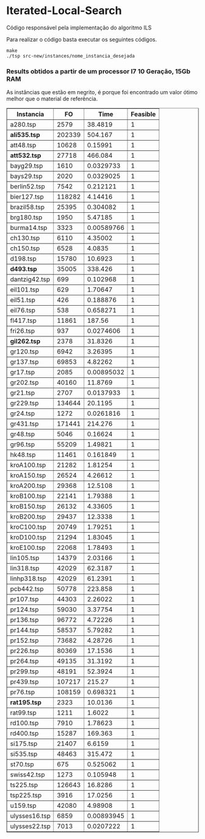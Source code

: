 # Iterated-Local-Search

Código responsável pela implementação do algoritmo ILS <br>

Para realizar o código basta executar os seguintes códigos.

```
make
./tsp src-new/instances/nome_instancia_desejada
```
### Results obtidos a partir de um processor I7 10 Geração, 15Gb RAM<br>

As instâncias que estão em negrito, é porque foi encontrado um valor ótimo melhor que o material de referência. <br>

<table border="1", align="center">
<thead>
<tr><th>Instancia</th><th> FO</th><th> Time</th><th> Feasible</th></tr>
</thead>
<tbody>
<tr><td>a280.tsp</td><td> 2579</td><td> 38.4819</td><td> 1</td></tr>
<tr><td><b>ali535.tsp</b></td><td> 202339</td><td> 504.167</td><td> 1</td></tr>
<tr><td>att48.tsp</td><td> 10628</td><td> 0.15991</td><td> 1</td></tr>
<tr><td><b>att532.tsp</b></td><td> 27718</td><td> 466.084</td><td> 1</td></tr>
<tr><td>bayg29.tsp</td><td> 1610</td><td> 0.0329733</td><td> 1</td></tr>
<tr><td>bays29.tsp</td><td> 2020</td><td> 0.0329025</td><td> 1</td></tr>
<tr><td>berlin52.tsp</td><td> 7542</td><td> 0.212121</td><td> 1</td></tr>
<tr><td>bier127.tsp</td><td> 118282</td><td> 4.14416</td><td> 1</td></tr>
<tr><td>brazil58.tsp</td><td> 25395</td><td> 0.304082</td><td> 1</td></tr>
<tr><td>brg180.tsp</td><td> 1950</td><td> 5.47185</td><td> 1</td></tr>
<tr><td>burma14.tsp</td><td> 3323</td><td> 0.00589766</td><td> 1</td></tr>
<tr><td>ch130.tsp</td><td> 6110</td><td> 4.35002</td><td> 1</td></tr>
<tr><td>ch150.tsp</td><td> 6528</td><td> 4.0835</td><td> 1</td></tr>
<tr><td>d198.tsp</td><td> 15780</td><td> 10.6923</td><td> 1</td></tr>
<tr><td><b>d493.tsp</b></td><td> 35005</td><td> 338.426</td><td> 1</td></tr>
<tr><td>dantzig42.tsp</td><td> 699</td><td> 0.102968</td><td> 1</td></tr>
<tr><td>eil101.tsp</td><td> 629</td><td> 1.70647</td><td> 1</td></tr>
<tr><td>eil51.tsp</td><td> 426</td><td> 0.188876</td><td> 1</td></tr>
<tr><td>eil76.tsp</td><td> 538</td><td> 0.658271</td><td> 1</td></tr>
<tr><td>fl417.tsp</td><td> 11861</td><td> 187.56</td><td> 1</td></tr>
<tr><td>fri26.tsp</td><td> 937</td><td> 0.0274606</td><td> 1</td></tr>
<tr><td><b>gil262.tsp</b></td><td> 2378</td><td> 31.8326</td><td> 1</td></tr>
<tr><td>gr120.tsp</td><td> 6942</td><td> 3.26395</td><td> 1</td></tr>
<tr><td>gr137.tsp</td><td> 69853</td><td> 4.82262</td><td> 1</td></tr>
<tr><td>gr17.tsp</td><td> 2085</td><td> 0.00895032</td><td> 1</td></tr>
<tr><td>gr202.tsp</td><td> 40160</td><td> 11.8769</td><td> 1</td></tr>
<tr><td>gr21.tsp</td><td> 2707</td><td> 0.0137933</td><td> 1</td></tr>
<tr><td>gr229.tsp</td><td> 134644</td><td> 20.1195</td><td> 1</td></tr>
<tr><td>gr24.tsp</td><td> 1272</td><td> 0.0261816</td><td> 1</td></tr>
<tr><td>gr431.tsp</td><td> 171441</td><td> 214.276</td><td> 1</td></tr>
<tr><td>gr48.tsp</td><td> 5046</td><td> 0.16624</td><td> 1</td></tr>
<tr><td>gr96.tsp</td><td> 55209</td><td> 1.49821</td><td> 1</td></tr>
<tr><td>hk48.tsp</td><td> 11461</td><td> 0.161849</td><td> 1</td></tr>
<tr><td>kroA100.tsp</td><td> 21282</td><td> 1.81254</td><td> 1</td></tr>
<tr><td>kroA150.tsp</td><td> 26524</td><td> 4.26612</td><td> 1</td></tr>
<tr><td>kroA200.tsp</td><td> 29368</td><td> 12.5108</td><td> 1</td></tr>
<tr><td>kroB100.tsp</td><td> 22141</td><td> 1.79388</td><td> 1</td></tr>
<tr><td>kroB150.tsp</td><td> 26132</td><td> 4.33605</td><td> 1</td></tr>
<tr><td>kroB200.tsp</td><td> 29437</td><td> 12.3338</td><td> 1</td></tr>
<tr><td>kroC100.tsp</td><td> 20749</td><td> 1.79251</td><td> 1</td></tr>
<tr><td>kroD100.tsp</td><td> 21294</td><td> 1.83045</td><td> 1</td></tr>
<tr><td>kroE100.tsp</td><td> 22068</td><td> 1.78493</td><td> 1</td></tr>
<tr><td>lin105.tsp</td><td> 14379</td><td> 2.03166</td><td> 1</td></tr>
<tr><td>lin318.tsp</td><td> 42029</td><td> 62.3187</td><td> 1</td></tr>
<tr><td>linhp318.tsp</td><td> 42029</td><td> 61.2391</td><td> 1</td></tr>
<tr><td>pcb442.tsp</td><td> 50778</td><td> 223.858</td><td> 1</td></tr>
<tr><td>pr107.tsp</td><td> 44303</td><td> 2.26022</td><td> 1</td></tr>
<tr><td>pr124.tsp</td><td> 59030</td><td> 3.37754</td><td> 1</td></tr>
<tr><td>pr136.tsp</td><td> 96772</td><td> 4.72226</td><td> 1</td></tr>
<tr><td>pr144.tsp</td><td> 58537</td><td>5.79282</td><td> 1</td></tr>
<tr><td>pr152.tsp</td><td> 73682</td><td> 4.28726</td><td> 1</td></tr>
<tr><td>pr226.tsp</td><td> 80369</td><td> 17.1536</td><td> 1</td></tr>
<tr><td>pr264.tsp</td><td> 49135</td><td> 31.3192</td><td> 1</td></tr>
<tr><td>pr299.tsp</td><td> 48191</td><td> 52.3924</td><td> 1</td></tr>
<tr><td>pr439.tsp</td><td> 107217</td><td> 215.27</td><td> 1</td></tr>
<tr><td>pr76.tsp</td><td> 108159</td><td> 0.698321</td><td> 1</td></tr>
<tr><td><b>rat195.tsp</b></td><td> 2323</td><td> 10.0136</td><td> 1</td></tr>
<tr><td>rat99.tsp</td><td> 1211</td><td> 1.6022</td><td> 1</td></tr>
<tr><td>rd100.tsp</td><td> 7910</td><td> 1.78623</td><td> 1</td></tr>
<tr><td>rd400.tsp</td><td> 15287</td><td> 169.363</td><td> 1</td></tr>
<tr><td>si175.tsp</td><td> 21407</td><td> 6.6159</td><td> 1</td></tr>
<tr><td>si535.tsp</td><td> 48463</td><td> 315.472</td><td> 1</td></tr>
<tr><td>st70.tsp</td><td> 675</td><td> 0.525062</td><td> 1</td></tr>
<tr><td>swiss42.tsp</td><td> 1273</td><td> 0.105948</td><td> 1</td></tr>
<tr><td>ts225.tsp</td><td> 126643</td><td> 16.8286</td><td> 1</td></tr>
<tr><td>tsp225.tsp</td><td> 3916</td><td> 17.0256</td><td> 1</td></tr>
<tr><td>u159.tsp</td><td> 42080</td><td> 4.98908</td><td> 1</td></tr>
<tr><td>ulysses16.tsp</td><td> 6859</td><td> 0.00893945</td><td> 1</td></tr>
<tr><td>ulysses22.tsp</td><td> 7013</td><td> 0.0207222</td><td> 1</td></tr>
</tbody>
</table>
